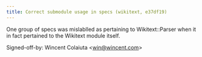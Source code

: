 ```yaml
---
title: Correct submodule usage in specs (wikitext, e37df19)
---
```


One group of specs was mislablled as pertaining to Wikitext::Parser when it in fact pertained to the Wikitext module itself.

Signed-off-by: Wincent Colaiuta &lt;win@wincent.com&gt;
